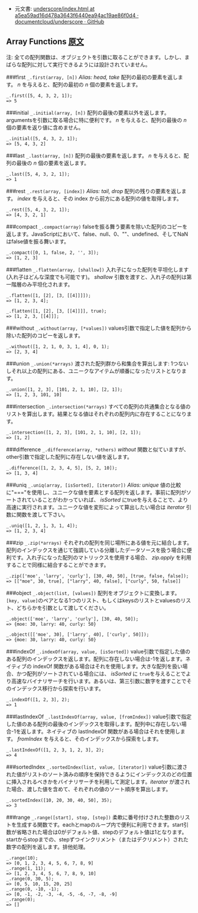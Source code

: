 +  元文書: [underscore/index.html at a5ea59ad16d478a3643f6440ea94ac19ae86f0d4 · documentcloud/underscore · GitHub](https://github.com/documentcloud/underscore/blob/a5ea59ad16d478a3643f6440ea94ac19ae86f0d4/index.html "underscore/index.html at a5ea59ad16d478a3643f6440ea94ac19ae86f0d4 · documentcloud/underscore · GitHub")

## Array Functions [原文](http://underscorejs.org/#arrays)

注: 全ての配列関数は、オブジェクトを引数に取ることができます。しかし、まばらな配列に対して実行できるようには設計されていません。  

###first `_.first(array, [n])` _Alias: head, take_ 
配列の最初の要素を返します。 *n* を与えると、配列の最初の *n* 個の要素を返します。  

    _.first([5, 4, 3, 2, 1]);
    => 5

###initial `_.initial(array, [n])` 
配列の最後の要素以外を返します。argumentsを引数に取る場合に特に便利です。 *n* を与えると、配列の最後の *n* 個の要素を返り値に含めません。  

    _.initial([5, 4, 3, 2, 1]);
    => [5, 4, 3, 2]

###last `_.last(array, [n])` 
配列の最後の要素を返します。 *n* を与えると、配列の最後の *n* 個の要素を返します。  

    _.last([5, 4, 3, 2, 1]);
    => 1

###rest `_.rest(array, [index])` _Alias: tail, drop_ 
配列の残りの要素を返します。 *index* を与えると、その index から前方にある配列の値を取得します。  

    _.rest([5, 4, 3, 2, 1]);
    => [4, 3, 2, 1]

###compact `_.compact(array)` 
falseを振る舞う要素を除いた配列のコピーを返します。JavaScriptにおいて、false、null、0、""、undefined、そしてNaNはfalse値を振る舞います。  

    _.compact([0, 1, false, 2, '', 3]);
    => [1, 2, 3]

###flatten `_.flatten(array, [shallow])` 
入れ子になった配列を平坦化します(入れ子はどんな深度でも可能です)。 *shallow* 引数を渡すと、入れ子の配列は第一階層のみ平坦化されます。  

    _.flatten([1, [2], [3, [[4]]]]);
    => [1, 2, 3, 4];
    
    _.flatten([1, [2], [3, [[4]]]], true);
    => [1, 2, 3, [[4]]];

###without `_.without(array, [*values])` 
values引数で指定した値を配列から除いた配列のコピーを返します。  

    _.without([1, 2, 1, 0, 3, 1, 4], 0, 1);
    => [2, 3, 4]

###union `_.union(*arrays)` 
渡された配列群から和集合を算出します: 1つないしそれ以上の配列にある、ユニークなアイテムが順番になったリストとなります。  

    _.union([1, 2, 3], [101, 2, 1, 10], [2, 1]);
    => [1, 2, 3, 101, 10]

###intersection `_.intersection(*arrays)` 
すべての配列の共通集合となる値のリストを算出します。結果となる値はそれぞれの配列内に存在することになります。  

    _.intersection([1, 2, 3], [101, 2, 1, 10], [2, 1]);
    => [1, 2]

###difference `_.difference(array, *others)` 
_without_ 関数と似ていますが、other引数で指定した配列に存在しない値を返します。  

    _.difference([1, 2, 3, 4, 5], [5, 2, 10]);
    => [1, 3, 4]

###uniq `_.uniq(array, [isSorted], [iterator])` _Alias: unique_ 
値の比較に"==="を使用し、ユニークな値を要素とする配列を返します。事前に配列がソートされていることがわかっていれば、 *isSorted* にtrueを与えることで、より高速に実行されます。ユニークな値を変形によって算出したい場合は *iterator* 引数に関数を渡して下さい。

    _.uniq([1, 2, 1, 3, 1, 4]);
    => [1, 2, 3, 4]

###zip `_.zip(*arrays)` 
それぞれの配列を同じ場所にある値を元に結合します。配列のインデックスを通じて強調している分離したデータソースを扱う場合に便利です。入れ子になった配列のマトリックスを使用する場合、 *zip.apply* を利用することで同様に結合することができます。

    _.zip(['moe', 'larry', 'curly'], [30, 40, 50], [true, false, false]);
    => [["moe", 30, true], ["larry", 40, false], ["curly", 50, false]]

###object `_.object(list, [values])` 
配列をオブジェクトに変換します。`[key, value]`のペアとなる1つのリスト、もしくはkeysのリストとvaluesのリスト、どちらかを引数として渡してください。  

    _.object(['moe', 'larry', 'curly'], [30, 40, 50]);
    => {moe: 30, larry: 40, curly: 50}
    
    _.object([['moe', 30], ['larry', 40], ['curly', 50]]);
    => {moe: 30, larry: 40, curly: 50}

###indexOf `_.indexOf(array, value, [isSorted])` 
value引数で指定した値のある配列のインデックスを返します。配列に存在しない場合は-1を返します。ネイティブの indexOf 関数がある場合はそれを使用します。大きな配列を扱い場合、かつ配列がソートされている場合には、 *isSorted* に `true`を与えることでより高速なバイナリサーチを行います。あるいは、第三引数に数字を渡すことでそのインデックス移行から探索を行います。

    _.indexOf([1, 2, 3], 2);
    => 1

###lastIndexOf `_.lastIndexOf(array, value, [fromIndex])` 
value引数で指定した値のある配列の最後のインデックスを取得します。配列中に存在しない場合-1を返します。ネイティブの lastIndexOf 関数がある場合はそれを使用します。 *fromIndex* を与えると、そのインデックスから探索をします。  

    _.lastIndexOf([1, 2, 3, 1, 2, 3], 2);
    => 4

###sortedIndex `_.sortedIndex(list, value, [iterator])` 
value引数に渡された値がリストのソート済みの順序を保持できるようにインデックスのどの位置に挿入されるべきかをバイナリサーチを利用して測定します。*iterator* が渡された場合、渡した値を含めて、それぞれの値のソート順序を算出します。  

    _.sortedIndex([10, 20, 30, 40, 50], 35);
    => 3

###range `_.range([start], stop, [step])` 
柔軟に番号付けされた整数のリストを生成する関数です。eachとmapのループ内で便利に利用できます。start引数が省略された場合は0がデフォルト値、stepのデフォルト値は1となります。startからstopまでの、stepずつインクリメント（またはデクリメント）された数字の配列を返します。排他処理。  

    _.range(10);
    => [0, 1, 2, 3, 4, 5, 6, 7, 8, 9]
    _.range(1, 11);
    => [1, 2, 3, 4, 5, 6, 7, 8, 9, 10]
    _.range(0, 30, 5);
    => [0, 5, 10, 15, 20, 25]
    _.range(0, -10, -1);
    => [0, -1, -2, -3, -4, -5, -6, -7, -8, -9]
    _.range(0);
    => []